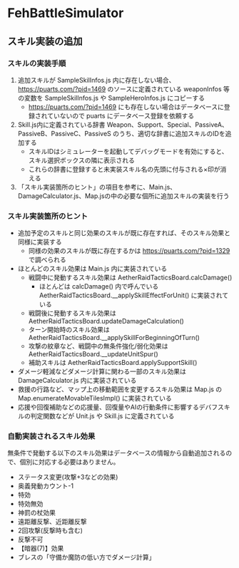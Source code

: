 # FehBattleSimulator

## スキル実装の追加
### スキルの実装手順
1. 追加スキルが SampleSkilInfos.js 内に存在しない場合、https://puarts.com/?pid=1469 のソースに定義されている weaponInfos 等の変数を SampleSkilInfos.js や SampleHeroInfos.js にコピーする
    - https://puarts.com/?pid=1469 にも存在しない場合はデータベースに登録されていないので puarts にデータベース登録を依頼する
1. Skill.js内に定義されている辞書 Weapon、Support、Special、PassiveA、PassiveB、PassiveC、PassiveS のうち、適切な辞書に追加スキルのIDを追加する
    - スキルIDはシミュレーターを起動してデバッグモードを有効にすると、スキル選択ボックスの隣に表示される
    - これらの辞書に登録すると未実装スキル名の先頭に付与される×印が消える
1. 「スキル実装箇所のヒント」の項目を参考に、Main.js、DamageCalculator.js、Map.jsの中の必要な個所に追加スキルの実装を行う

### スキル実装箇所のヒント

* 追加予定のスキルと同じ効果のスキルが既に存在すれば、そのスキル効果と同様に実装する
  * 同様の効果のスキルが既に存在するかは https://puarts.com/?pid=1329 で調べられる
* ほとんどのスキル効果は Main.js 内に実装されている
  * 戦闘中に発動するスキル効果は AetherRaidTacticsBoard.calcDamage()
    * ほとんどは calcDamage() 内で呼んでいる AetherRaidTacticsBoard.\_\_applySkillEffectForUnit() に実装されている
  * 戦闘後に発動するスキル効果は AetherRaidTacticsBoard.updateDamageCalculation()
  * ターン開始時のスキル効果は AetherRaidTacticsBoard.\_\_applySkillForBeginningOfTurn()
  * 攻撃の紋章など、戦闘中の無条件強化/弱化効果は AetherRaidTacticsBoard.\_\_updateUnitSpur()
  * 補助スキルは AetherRaidTacticsBoard.applySupportSkill()
* ダメージ軽減などダメージ計算に関わる一部のスキル効果は DamageCalculator.js 内に実装されている
* 救援の行路など、マップ上の移動範囲を変更するスキル効果は Map.js の Map.enumerateMovableTilesImpl() に実装されている
* 応援や回復補助などの応援量、回復量やAIの行動条件に影響するデバフスキルの判定関数などが Unit.js や Skill.js に定義されている

### 自動実装されるスキル効果
無条件で発動する以下のスキル効果はデータベースの情報から自動追加されるので、個別に対応する必要はありません。
* ステータス変更(攻撃+3などの効果)
* 奥義発動カウント-1
* 特効
* 特効無効
* 神罰の杖効果
* 遠距離反撃、近距離反撃
* 2回攻撃(反撃時も含む)
* 反撃不可
* 【暗器(7)】効果
* ブレスの「守備か魔防の低い方でダメージ計算」
